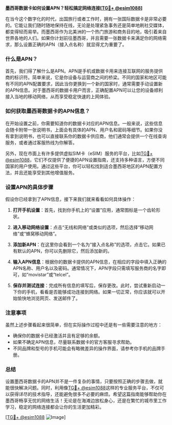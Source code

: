 **墨西哥数据卡如何设置APN？轻松搞定网络连接[[TG💪+ @esim1088](https://t.me/s/esim1088)]**

在当今这个数字化的时代，出国旅行或者工作时，拥有一张国际数据卡是非常必要的。它能让我们随时随地保持在线，无论是处理紧急事务还是简单地刷社交媒体，都变得轻而易举。而墨西哥作为北美洲的一个热门旅游和商务目的地，吸引着来自世界各地的人们。如果你计划前往墨西哥，并且需要一张数据卡来满足你的网络需求，那么设置正确的APN（接入点名称）就显得尤为重要了。

### 什么是APN？

首先，我们得了解什么是APN。APN是手机或数据卡用来连接互联网的服务提供商的标识符。简单来说，它是你设备与运营商之间的桥梁。不同的国家和地区可能有不同的APN配置要求，因此当你更换到一个新的国家时，通常需要手动设置新的APN信息。对于墨西哥的数据卡用户而言，正确配置APN可以让您的设备顺利接入当地的移动网络，从而享受稳定快速的上网体验。

### 如何获取墨西哥数据卡的APN信息？

在开始设置之前，你需要知道你的数据卡对应的APN信息。一般来说，这些信息会随卡附带一张说明书，上面会有具体的APN、用户名和密码等细节。如果你没有拿到说明书，也可以直接联系你的数据卡供应商，他们通常会提供一个在线查询服务，或者通过客服热线为你解答。

另外，现在市面上有许多提供虚拟SIM卡（eSIM）服务的平台，比如[TG💪+ @esim1088](https://t.me/s/esim1088)，它们不仅提供了便捷的APN设置指南，还支持多种语言，方便不同国家的用户使用。通过这些平台，你可以轻松找到适合墨西哥地区的APN配置方法，并且还能享受到其他增值服务。

### 设置APN的具体步骤

假设你已经拿到了APN信息，接下来我们就来看看如何具体操作：

1. **打开手机设置**：首先，找到你手机上的“设置”应用，通常图标是一个齿轮形状。
   
2. **进入移动网络设置**：点击“无线和网络”或类似的选项，然后选择“移动网络”或“蜂窝移动网络”。

3. **添加新APN**：在这里你会看到一个名为“接入点名称”的选项，点击它。如果已有默认的APN，你可以先删除它，然后添加新的。

4. **输入APN信息**：根据你的数据卡提供的APN信息，在相应的字段中填入正确的APN名称、用户名以及密码。通常情况下，APN字段只需填写服务商的名字即可，如“movistar”或“telcel”。

5. **保存并测试连接**：完成所有信息的填写后，保存更改。此时，尝试重新启动一下你的手机，看看是否能够成功连接到网络。如果一切正常，你应该就可以开始愉快地浏览网页、发送邮件了。

### 注意事项

虽然上述步骤看起来很简单，但在实际操作过程中还是有一些需要注意的地方：

- 确保你的数据卡已经激活并且有足够的余额。
- 如果不确定APN信息，尽量联系数据卡的官方客服寻求帮助。
- 不同品牌和型号的手机可能会有略微差异的操作界面，请参考你手机的品牌手册。

### 总结

设置墨西哥数据卡的APN并不是一件复杂的事情，只要按照正确的步骤去做，就能很快解决问题。同时，利用像[TG💪+ @esim1088](https://t.me/s/esim1088)这样的专业服务平台，不仅可以获得详尽的技术指导，还能避免很多不必要的麻烦。希望这篇指南能够帮助你在墨西哥畅享无忧的网络生活！无论是在海滩边放松身心，还是在繁忙的城市里工作学习，稳定的网络连接都会让你的生活更加精彩。

[[TG💪+ @esim1088](https://t.me/s/esim1088) ![Image](https://i.postimg.cc/4NQfJmqS/Snipaste-2025-05-13-00-14-12.png)]